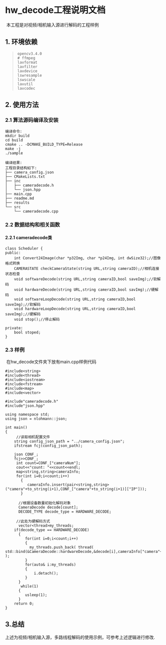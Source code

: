 # hw_decode工程说明文档
​    本工程是对视频/相机输入源进行解码的工程样例
## 1. 环境依赖
> ```
> opencv3.4.0
> # ffmpeg
> lavformat
> lavfilter
> lavdevice
> lswresample
> lswscale
> lavutil
> lavcodec
> ```

## 2. 使用方法
### 2.1 算法源码编译及安装
```
编译命令:
mkdir build
cd build
cmake .. -DCMAKE_BUILD_TYPE=Release
make -j
./sample

编译结果:
工程目录结构如下:
├── camera_config.json
├── CMakeLists.txt
├── inc
│   ├── cameradecode.h
│   └── json.hpp
├── main.cpp
├── readme.md
├── results
└── src
    └── cameradecode.cpp
```
### 2.2 数据结构和相关函数
#### 2.2.1 cameradecode类
```
class Scheduler {
public:
    int Convert24Image(char *p32Img, char *p24Img, int dwSize32);//图像格式转换
    CAMERASTATE checkCameraState(string URL,string cameraID);//相机连接状态检查
    void softwareDecode(string URL,string cameraID,bool saveImg);//软解码
    void hardwareDecode(string URL,string cameraID,bool savImg);//硬解码
    void softwareLoopDecode(string URL,string cameraID,bool saveImg);//软解码
    void hardwareLoopDecode(string URL,string cameraID,bool saveImg);//硬解码
    void stop();//停止解码

private:
    bool stoped;
}
```
### 2.3 样例
​      在hw_decode文件夹下放有main.cpp样例代码
```
#include<string>
#include<thread>
#include<iostream>
#include<fstream>
#include<map>
#include<vector>

#include"cameradecode.h"
#include"json.hpp"

using namespace std;
using json = nlohmann::json;

int main()
{
     //读取相机配置文件
    string config_json_path = "../camera_config.json";
    ifstream fcj(config_json_path);
    
    json CONF_;
    fcj>>CONF_;
     int count=CONF_["cameraNum"];
     cout<<"count: "<<count<<endl;
     map<string,string>cameraInfo;
     for(int i=0;i<count;i++)
       {
          cameraInfo.insert(pair<string,string>("camera"+to_string(i+1),CONF_["camera"+to_string(i+1)]["IP"])); 
       }
      
      //根据设备数量初始化解码对象
      CameraDecode decode[count];
      DECODE_TYPE decode_type = HARDWARE_DECODE;
     
     //此处为硬解码方式
      vector<thread>my_threads;
    if(decode_type == HARDWARE_DECODE)
      {
         for(int i=0;i<count;i++)
         {
           my_threads.push_back( thread( std::bind(&CameraDecode::hardwareDecode,&decode[i],cameraInfo["camera"+to_string(i+1)],"camera"+to_string(i+1),true)) );
         }
         for(auto& i:my_threads)
         {
             i.detach();
         }        
      } 
       while(1)
      {
         usleep(1);
      } 
    return 0;
}
```
## 3.总结
上述为视频/相机输入源，多路线程解码的使用示例，可参考上述逻辑进行修改.